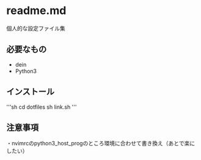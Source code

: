 # readme.md

個人的な設定ファイル集

## 必要なもの
- dein
- Python3

## インストール
'''sh
cd dotfiles
sh link.sh
'''

## 注意事項
・nvimrcのpython3_host_progのところ環境に合わせて書き換え（あとで楽にしたい）
